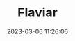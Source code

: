 ---
url: https://flaviar.com/
title: Flaviar
description: A spirits membership club... sponsors Wondrich's podcast. Maybe worth being part of for relatively easy online ordering.
tags:
- spirits
- cocktails
source: David Wondrich
date: 2023-03-06 11:26:06
---